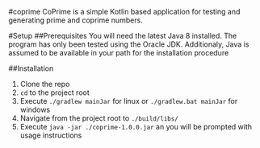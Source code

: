 #coprime
CoPrime is a simple Kotlin based application for testing and generating prime and coprime numbers.

#Setup
##Prerequisites
You will need the latest Java 8 installed. The program has only been tested using the Oracle JDK.
Additionaly, Java is assumed to be available in your path for the installation procedure

##Installation
1. Clone the repo
2. `cd` to the project root
3. Execute `./gradlew mainJar` for linux or `./gradlew.bat mainJar` for windows
4. Navigate from the project root to `./build/libs/`
5. Execute `java -jar ./coprime-1.0.0.jar` an you will be prompted with usage instructions